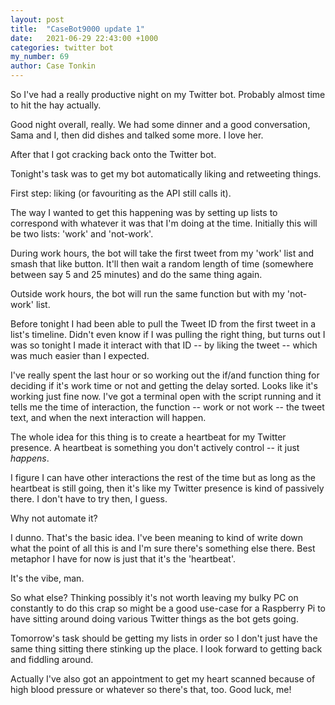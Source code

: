 ```yaml
---
layout: post
title:  "CaseBot9000 update 1"
date:   2021-06-29 22:43:00 +1000
categories: twitter bot
my_number: 69
author: Case Tonkin
---
```


So I've had a really productive night on my Twitter bot. Probably almost time to hit the hay actually.

Good night overall, really. We had some dinner and a good conversation, Sama and I, then did dishes and talked some more. I love her.

After that I got cracking back onto the Twitter bot.

Tonight's task was to get my bot automatically liking and retweeting things.

First step: liking (or favouriting as the API still calls it).

The way I wanted to get this happening was by setting up lists to correspond with whatever it was that I'm doing at the time. Initially this will be two lists: 'work' and 'not-work'.

During work hours, the bot will take the first tweet from my 'work' list and smash that like button. It'll then wait a random length of time (somewhere between say 5 and 25 minutes) and do the same thing again.

Outside work hours, the bot will run the same function but with my 'not-work' list.

Before tonight I had been able to pull the Tweet ID from the first tweet in a list's timeline. Didn't even know if I was pulling the right thing, but turns out I was so tonight I made it interact with that ID -- by liking the tweet -- which was much easier than I expected.

I've really spent the last hour or so working out the if/and function thing for deciding if it's work time or not and getting the delay sorted. Looks like it's working just fine now. I've got a terminal open with the script running and it tells me the time of interaction, the function -- work or not work -- the tweet text, and when the next interaction will happen.

The whole idea for this thing is to create a heartbeat for my Twitter presence. A heartbeat is something you don't actively control -- it just <em>happens</em>.

I figure I can have other interactions the rest of the time but as long as the heartbeat is still going, then it's like my Twitter presence is kind of passively there. I don't have to try then, I guess.

Why not automate it?

I dunno. That's the basic idea. I've been meaning to kind of write down what the point of all this is and I'm sure there's something else there. Best metaphor I have for now is just that it's the 'heartbeat'.

It's the vibe, man.

So what else? Thinking possibly it's not worth leaving my bulky PC on constantly to do this crap so might be a good use-case for a Raspberry Pi to have sitting around doing various Twitter things as the bot gets going. 

Tomorrow's task should be getting my lists in order so I don't just have the same thing sitting there stinking up the place. I look forward to getting back and fiddling around.

Actually I've also got an appointment to get my heart scanned because of high blood pressure or whatever so there's that, too. Good luck, me!
